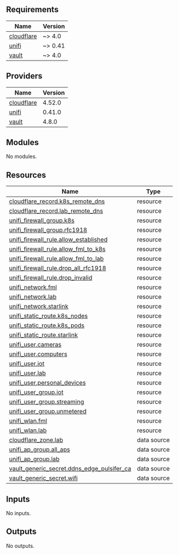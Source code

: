 <!-- BEGIN_TF_DOCS -->
## Requirements

| Name | Version |
|------|---------|
| <a name="requirement_cloudflare"></a> [cloudflare](#requirement\_cloudflare) | ~> 4.0 |
| <a name="requirement_unifi"></a> [unifi](#requirement\_unifi) | ~> 0.41 |
| <a name="requirement_vault"></a> [vault](#requirement\_vault) | ~> 4.0 |

## Providers

| Name | Version |
|------|---------|
| <a name="provider_cloudflare"></a> [cloudflare](#provider\_cloudflare) | 4.52.0 |
| <a name="provider_unifi"></a> [unifi](#provider\_unifi) | 0.41.0 |
| <a name="provider_vault"></a> [vault](#provider\_vault) | 4.8.0 |

## Modules

No modules.

## Resources

| Name | Type |
|------|------|
| [cloudflare_record.k8s_remote_dns](https://registry.terraform.io/providers/cloudflare/cloudflare/latest/docs/resources/record) | resource |
| [cloudflare_record.lab_remote_dns](https://registry.terraform.io/providers/cloudflare/cloudflare/latest/docs/resources/record) | resource |
| [unifi_firewall_group.k8s](https://registry.terraform.io/providers/paultyng/unifi/latest/docs/resources/firewall_group) | resource |
| [unifi_firewall_group.rfc1918](https://registry.terraform.io/providers/paultyng/unifi/latest/docs/resources/firewall_group) | resource |
| [unifi_firewall_rule.allow_established](https://registry.terraform.io/providers/paultyng/unifi/latest/docs/resources/firewall_rule) | resource |
| [unifi_firewall_rule.allow_fml_to_k8s](https://registry.terraform.io/providers/paultyng/unifi/latest/docs/resources/firewall_rule) | resource |
| [unifi_firewall_rule.allow_fml_to_lab](https://registry.terraform.io/providers/paultyng/unifi/latest/docs/resources/firewall_rule) | resource |
| [unifi_firewall_rule.drop_all_rfc1918](https://registry.terraform.io/providers/paultyng/unifi/latest/docs/resources/firewall_rule) | resource |
| [unifi_firewall_rule.drop_invalid](https://registry.terraform.io/providers/paultyng/unifi/latest/docs/resources/firewall_rule) | resource |
| [unifi_network.fml](https://registry.terraform.io/providers/paultyng/unifi/latest/docs/resources/network) | resource |
| [unifi_network.lab](https://registry.terraform.io/providers/paultyng/unifi/latest/docs/resources/network) | resource |
| [unifi_network.starlink](https://registry.terraform.io/providers/paultyng/unifi/latest/docs/resources/network) | resource |
| [unifi_static_route.k8s_nodes](https://registry.terraform.io/providers/paultyng/unifi/latest/docs/resources/static_route) | resource |
| [unifi_static_route.k8s_pods](https://registry.terraform.io/providers/paultyng/unifi/latest/docs/resources/static_route) | resource |
| [unifi_static_route.starlink](https://registry.terraform.io/providers/paultyng/unifi/latest/docs/resources/static_route) | resource |
| [unifi_user.cameras](https://registry.terraform.io/providers/paultyng/unifi/latest/docs/resources/user) | resource |
| [unifi_user.computers](https://registry.terraform.io/providers/paultyng/unifi/latest/docs/resources/user) | resource |
| [unifi_user.iot](https://registry.terraform.io/providers/paultyng/unifi/latest/docs/resources/user) | resource |
| [unifi_user.lab](https://registry.terraform.io/providers/paultyng/unifi/latest/docs/resources/user) | resource |
| [unifi_user.personal_devices](https://registry.terraform.io/providers/paultyng/unifi/latest/docs/resources/user) | resource |
| [unifi_user_group.iot](https://registry.terraform.io/providers/paultyng/unifi/latest/docs/resources/user_group) | resource |
| [unifi_user_group.streaming](https://registry.terraform.io/providers/paultyng/unifi/latest/docs/resources/user_group) | resource |
| [unifi_user_group.unmetered](https://registry.terraform.io/providers/paultyng/unifi/latest/docs/resources/user_group) | resource |
| [unifi_wlan.fml](https://registry.terraform.io/providers/paultyng/unifi/latest/docs/resources/wlan) | resource |
| [unifi_wlan.lab](https://registry.terraform.io/providers/paultyng/unifi/latest/docs/resources/wlan) | resource |
| [cloudflare_zone.lab](https://registry.terraform.io/providers/cloudflare/cloudflare/latest/docs/data-sources/zone) | data source |
| [unifi_ap_group.all_aps](https://registry.terraform.io/providers/paultyng/unifi/latest/docs/data-sources/ap_group) | data source |
| [unifi_ap_group.lab](https://registry.terraform.io/providers/paultyng/unifi/latest/docs/data-sources/ap_group) | data source |
| [vault_generic_secret.ddns_edge_pulsifer_ca](https://registry.terraform.io/providers/hashicorp/vault/latest/docs/data-sources/generic_secret) | data source |
| [vault_generic_secret.wifi](https://registry.terraform.io/providers/hashicorp/vault/latest/docs/data-sources/generic_secret) | data source |

## Inputs

No inputs.

## Outputs

No outputs.
<!-- END_TF_DOCS -->